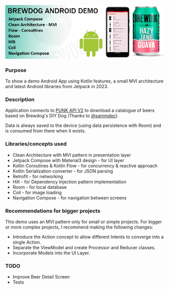 ![top](/imgs/brewdogApp.jpg)

### **Purpose**
To show a demo Android App using Kotlin features, a small MVI architecture and latest Android 
libraries from Jetpack in 2023.

### **Description**
Application connects to [PUNK API V2](https://punkapi.com/) to download a catalogue of beers based on 
Brewdog's DIY Dog (Thanks to [@sammdec](https://github.com/sammdec)).

Data is always saved to the device (using data persistence with Room) and is consumed from there when 
it exists.

### **Libraries/concepts used**

* Clean Architecture with MVI pattern in presentation layer
* Jetpack Compose with Material3 design - for UI layer
* Kotlin Coroutines & Kotlin Flow - for concurrency & reactive approach
* Kotlin Serialization converter - for JSON parsing
* Retrofit - for networking
* Hilt - for Dependency Injection pattern implementation
* Room - for local database
* Coil - for image loading
* Navigation Compose - for navigation between screens

### **Recommendations for bigger projects** 

This demo uses an MVI pattern only for small or simple projects. For bigger or more complex projects, 
I recommend making the following changes:

* Introduce the Action concept to allow different Intents to converge into a single Action.
* Separate the ViewModel and create Processor and Reducer classes.
* Incorporate Models into the UI Layer.

### **TODO**

* Improve Beer Detail Screen
* Tests